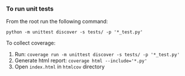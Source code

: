 ### To run unit tests

From the root run the following command:

`python -m unittest discover -s tests/ -p '*_test.py'`

To collect coverage:
1. Run: `coverage run -m unittest discover -s tests/ -p '*_test.py'`
2. Generate html report: `coverage html --include='*.py'`
3. Open `index.html` in `htmlcov` directory